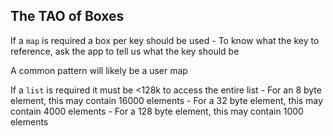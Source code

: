 The TAO of Boxes
----------------

If a `map` is required a box per key should be used
    - To know what the key to reference, ask the app to tell us what the key should be

A common pattern will likely be a user map


If a `list` is required it must be <128k to access the entire list
    - For an 8 byte element, this may contain 16000 elements
    - For a 32 byte element, this may contain 4000 elements
    - For a 128 byte element, this may contain 1000 elements





